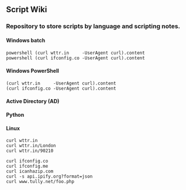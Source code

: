 ## Script Wiki

### Repository to store scripts by language and scripting notes.

#### Windows batch
    powershell (curl wttr.in     -UserAgent curl).content
    powershell (curl ifconfig.co -UserAgent curl).content
#### Windows PowerShell
    (curl wttr.in     -UserAgent curl).content
    (curl ifconfig.co -UserAgent curl).content
#### Active Directory (AD)

#### Python

#### Linux
    curl wttr.in
    curl wttr.in/London
    curl wttr.in/90210

    curl ifconfig.co
    curl ifconfig.me
    curl icanhazip.com
    curl -s api.ipify.org?format=json
    curl www.tully.net/foo.php
